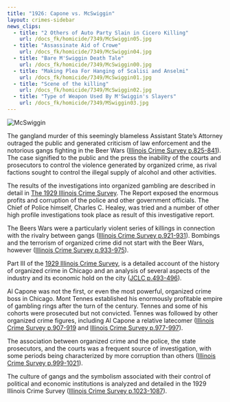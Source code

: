 ```yaml
---
title: "1926: Capone vs. McSwiggin"
layout: crimes-sidebar
news_clips:
  - title: "2 Others of Auto Party Slain in Cicero Killing"
    url: /docs_fk/homicide/7349/McSwiggin05.jpg
  - title: "Assassinate Aid of Crowe"
    url: /docs_fk/homicide/7349/McSwiggin04.jpg
  - title: "Bare M'Swiggin Death Tale"
    url: /docs_fk/homicide/7349/McSwiggin00.jpg
  - title: "Making Plea For Hanging of Scalisi and Anselmi"
    url: /docs_fk/homicide/7349/McSwiggin01.jpg
  - title: "Scene of the killing"
    url: /docs_fk/homicide/7349/McSwiggin02.jpg
  - title: "Type of Weapon Used By M'Swiggin's Slayers"
    url: /docs_fk/homicide/7349/MSwiggin03.jpg
---
```


![McSwiggin](/img/crimes/mcswiggin/mcswiggin.jpg)

The gangland murder of this seemingly blameless Assistant State’s Attorney outraged the public and generated criticism of law enforcement and the notorious gangs fighting in the Beer Wars ([Illinois Crime Survey p.825-841](/docs_fk/homicide/ICS/ICS.17.pdf)). The case signified to the public and the press the inability of the courts and prosecutors to control the violence generated by organized crime, as rival factions sought to control the illegal supply of alcohol and other activities.

The results of the investigations into organized gambling are described in detail in [The 1929 Illinois Crime Survey](/docs_fk/homicide/ICS/ICS.TOC.pdf). The Report exposed the enormous profits and corruption of the police and other government officials. The Chief of Police himself, Charles C. Healey, was tried and a number of other high profile investigations took place as result of this investigative report.

The Beers Wars were a particularly violent series of killings in connection with the rivalry between gangs ([Illinois Crime Survey p.921-931](/docs_fk/homicide/ICS/ICS.21.pdf)). Bombings and the terrorism of organized crime did not start with the Beer Wars, however ([Illinois Crime Survey p.933-975](/docs_fk/homicide/ICS/ICS.22.pdf)).

Part III of the [1929 Illinois Crime Survey](/pubs/icc/), is a detailed account of the history of organized crime in Chicago and an analysis of several aspects of the industry and its economic hold on the city ([JCLC p.493-496](/docs_fk/homicide/493-496.pdf)).

Al Capone was not the first, or even the most powerful, organized crime boss in Chicago. Mont Tennes established his enormously profitable empire of gambling rings after the turn of the century. Tennes and some of his cohorts were prosecuted but not convicted. Tennes was followed by other organized crime figures, including Al Capone a relative latecomer ([Illinois Crime Survey p.907-919](/docs_fk/homicide/ICS/ICS.20.pdf) and [Illinois Crime Survey p.977-997](/docs_fk/homicide/ICS/ICS.23.pdf)).

The association between organized crime and the police, the state prosecutors, and the courts was a frequent source of investigation, with some periods being characterized by more corruption than others ([Illinois Crime Survey p.999-1021](/docs_fk/homicide/ICS/ICS.24.pdf)).

The culture of gangs and the symbolism associated with their control of political and economic institutions is analyzed and detailed in the 1929 Illinois Crime Survey ([Illinois Crime Survey p.1023-1087](/docs_fk/homicide/ICS/ICS.25-27.pdf)).
